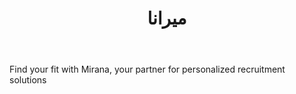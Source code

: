 ﻿---
layout: post
title: میرانا
name_en: mirana
company_slug: mirana
logo: 
cover: 
company_count:
founded:
location: ""
total_review: 
total_interview: 
salary_avg: 
salary_min: 
salary_max: 
rate: 
view_count: 
industry: منابع انسانی
city: تهران, تهران
size_en: S
size: 11-50 نفر
site: https://mirana.ir
---

Find your fit with Mirana, your partner for personalized recruitment solutions